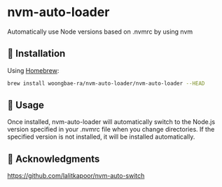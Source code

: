 # nvm-auto-loader

Automatically use Node versions based on .nvmrc by using nvm

## 🚀 Installation

Using [Homebrew](https://brew.sh/):

```bash
brew install woongbae-ra/nvm-auto-loader/nvm-auto-loader --HEAD
```

## 📖 Usage

Once installed, nvm-auto-loader will automatically switch to the Node.js version specified in your .nvmrc file when you change directories. If the specified version is not installed, it will be installed automatically.

## 🙌 Acknowledgments

https://github.com/lalitkapoor/nvm-auto-switch
